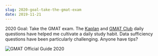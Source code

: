 ```yaml
---
slug: 2020-goal-take-the-gmat-exam
date: 2019-11-21
---
```


2020 Goal: Take the GMAT exam. The [Kaplan](http://kaplanquizzes.com/gmat/) and [GMAT Club](https://gmatclub.com/blog/category/blog/gmat-tests/) daily questions have helped me cultivate a daily study habit. Data sufficiency questions have been particularly challenging. Anyone have tips?

![GMAT Official Guide 2020](/blog/uploads/2019/ee4a4e5a1a.jpg)